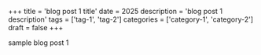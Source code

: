 +++
title = 'blog post 1 title'
date = 2025
description = 'blog post 1 description'
tags = ['tag-1', 'tag-2']
categories = ['category-1', 'category-2']
draft = false
+++

sample blog post 1
